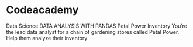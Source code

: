 # Codeacademy
Data Science
DATA ANALYSIS WITH PANDAS
Petal Power Inventory
You’re the lead data analyst for a chain of gardening stores called Petal Power. Help them analyze their inventory
